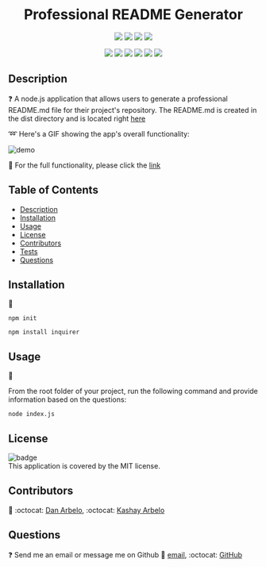 
  <h1 align="center">Professional README Generator </h1>
  
  <p align="center">
    <img src="https://img.shields.io/github/repo-size/Govepitr/ProfessionalREADMEGenerator?style=plastic" />
    <img src="https://img.shields.io/github/languages/count/Govepitr/ProfessionalREADMEGenerator?style=plastic" />
    <img src="https://img.shields.io/github/languages/top/Govepitr/ProfessionalREADMEGenerator?style=plastic" />
    <img src="https://img.shields.io/github/last-commit/govepitr/ProfessionalREADMEGenerator?style=plastic" />
  </p>

  <p align="center">
    <img src="https://img.shields.io/badge/Javascript-yellow" />
    <img src="https://img.shields.io/badge/jQuery-orange" />
    <img src="https://img.shields.io/badge/-node.js-green" />
    <img src="https://img.shields.io/badge/-inquirer-purple" />
    <img src="https://img.shields.io/badge/-screencastify-red" />
    <img src="https://img.shields.io/badge/-json-orange"" />
  </p>
  
  ## Description
  ❓ A node.js application that allows users to generate a professional README.md file for their project's repository. The README.md is created in the dist directory and is located right [here](./dist/README.md)

  :loop: Here's a GIF showing the app's overall functionality:

  ![demo](./src/demo.gif)

  :movie_camera: For the full functionality, please click the [link](./src/demo.webm)

  
  ## Table of Contents
  - [Description](#description)
  - [Installation](#installation)
  - [Usage](#usage)
  - [License](#license)
  - [Contributors](#contributors)
  - [Tests](#tests)
  - [Questions](#questions)

  ## Installation
  🚨 
  
  `npm init`

  `npm install inquirer`

  ## Usage
  🚀 

  From the root folder of your project, run the following command and provide information based on the questions: 
  
  `node index.js`

  ## License
  ![badge](https://img.shields.io/badge/license-MIT-success)
  <br />
  This application is covered by the MIT license.

  ## Contributors
  👥 
  :octocat: [Dan Arbelo](https://github.com/govepitr), :octocat: [Kashay Arbelo](https://github.com/KashCodes)


  ## Questions
  :question: Send me an email or message me on Github 📜 [email](mailto:dan@arbelo.me), :octocat: [GitHub](https://github.com/govepitr)<br />
    
    

    
  
